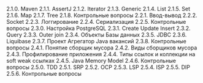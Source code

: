 2.1.0. Maven
2.1.1. AssertJ
2.1.2. Iterator
2.1.3. Generic
2.1.4. List
2.1.5. Set
2.1.6. Map
2.1.7. Tree
2.1.8. Контрольные вопросы
2.2.1. Ввод-вывод
2.2.2. Socket
2.2.3. Логгирование
2.2.4. Сериализация
2.2.5. Контрольные вопросы
2.3.0. Настройка PostgreSQL
2.3.1. Create Update Insert
2.3.2. Query
2.3.3. Outer join
2.3.4. Объекты Базы данных
2.3.5. JDBC
2.3.6. Liquibase
2.3.7. Проект Агрегатор Java вакансий
2.3.8. Контрольные вопросы
2.4.1. Понятие сборщик мусора
2.4.2. Виды сборщиков мусора
2.4.3. Профилирование приложения
2.4.4. Типы ссылок и коллекции на soft weak ссылках
2.4.5. Java Memory Model
2.4.6. Контрольные вопросы
2.5.0. TDD
2.5.1. SRP
2.5.2. OCP
2.5.3. LSP
2.5.4. ISP
2.5.5. DIP
2.5.6. Контрольные вопросы